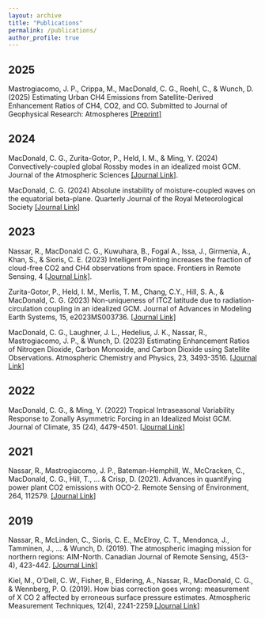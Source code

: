 ```yaml
---
layout: archive
title: "Publications"
permalink: /publications/
author_profile: true
---
```


2025
---

Mastrogiacomo, J. P., Crippa, M., MacDonald, C. G., Roehl, C., & Wunch, D. (2025) Estimating Urban CH4 Emissions from Satellite-Derived Enhancement Ratios of CH4, CO2, and CO. Submitted to Journal of Geophysical Research: Atmospheres [[Preprint]](https://essopenarchive.org/users/811547/articles/1261623-estimating-urban-ch4-emissions-from-satellite-derived-enhancement-ratios-of-ch4-co2-and-co?commit=12282fdb6d6f1fd9e343816d1afbdf69c0245048)

2024
---

MacDonald, C. G., Zurita-Gotor, P., Held, I. M., & Ming, Y. (2024) Convectively-coupled global Rossby modes in an idealized moist GCM. Journal of the Atmospheric Sciences [[Journal Link]](https://journals.ametsoc.org/view/journals/atsc/aop/JAS-D-24-0081.1/JAS-D-24-0081.1.xml). 

MacDonald, C. G. (2024) Absolute instability of moisture-coupled waves on the equatorial beta-plane. Quarterly Journal of the Royal Meteorological Society [[Journal Link]](https://rmets.onlinelibrary.wiley.com/doi/full/10.1002/qj.4728)

2023
---

Nassar, R., MacDonald C. G., Kuwuhara, B., Fogal A., Issa, J., Girmenia, A., Khan, S., & Sioris, C. E. (2023) Intelligent Pointing increases the fraction of cloud-free CO2 and CH4 observations from space. Frontiers in Remote Sensing, 4 [[Journal Link]](http://links.email.frontiersin.org/ls/click?upn=Dpg5ochww630xh6EMvshS4k2vZe-2Fd8MH-2FVpzt1-2FUQD91C-2FNL5bIclwWnNjv5HD9iYJA2gUyaIEvEp12cSym8zRNSO0gZbTDGP8CKj01KDOIh5CRsK6-2F09CRFJ-2BHwVzChlOArbWlzoJ-2BlOsP7AqMI9vsRtxOvWYRhTQaDmwtO9WQ1rEpLmLS44Zx3BbV55gqinAQoS8Uw3mh4LE7tWk0Cs5FwqrMin1raJciSA57yQkjih-2F8op7OBbEwSlLz-2BeX3TQ5t4v6xxNiAe8-2B5OOo6iDL3xxlHX1I3-2Fbe1h5mS1MZhCoguNiUlQ8pf4qEav1gmglV2qsVFN5DhP5nezR3Sm6Q-3D-3DP9am_ImkZ3ca3-2BCXvv2ng-2BaAYRnnpZpDvERELpC-2B4am7J9h-2FWp53udzps3Gls48O01AK6-2F-2Byd0qlbx1lc01zdTsozavMmx8AsU1rKrw44UyvK4Adjf9ZlYNoIoYJRIwGezsPH10HazaoophuYIuNGNWyGAl-2BVTv06wEhZvZTqflsCk4XSUx4E3QDsY6nvnxKsdeF-2F1pHH1-2BVBe7tJLcWitydNebaRvhUd-2Bk5FkdIBq-2B4UcfOBjQRH42RxA-2BHCDTDl3vBdze2p-2BbsTFwb4UJHS9ctUcaJ9EEjQBTFAF8VoRLQPCJZ8Y8pqFyr9OHoO3Cxol90zxcYGLv6hc0FeXdzc5BKxeg-3D-3D). 

Zurita-Gotor, P., Held, I. M., Merlis, T. M., Chang, C.Y., Hill, S. A., & MacDonald, C. G. (2023) Non-uniqueness of ITCZ latitude due to radiation-circulation coupling in an idealized GCM. Journal of Advances in Modeling Earth Systems, 15, e2023MS003736. [[Journal Link]](https://doi.org/10.1029/2023MS003736)

MacDonald, C. G., Laughner, J. L., Hedelius, J. K., Nassar, R., Mastrogiacomo, J. P., & Wunch, D. (2023) Estimating Enhancement Ratios of Nitrogen Dioxide, Carbon Monoxide, and Carbon Dioxide using Satellite Observations. Atmospheric Chemistry and Physics, 23, 3493-3516. [[Journal Link]](https://acp.copernicus.org/articles/23/3493/2023/)

2022
---

MacDonald, C. G., & Ming, Y. (2022) Tropical Intraseasonal Variability Response to Zonally Asymmetric Forcing in an Idealized Moist GCM. Journal of Climate, 35 (24), 4479-4501. [[Journal Link]](https://doi.org/10.1175/JCLI-D-22-0344.1)

2021
---

Nassar, R., Mastrogiacomo, J. P., Bateman-Hemphill, W., McCracken, C., MacDonald, C. G., Hill, T., ... & Crisp, D. (2021). Advances in quantifying power plant CO2 emissions with OCO-2. Remote Sensing of Environment, 264, 112579. [[Journal Link]](https://www.sciencedirect.com/science/article/pii/S0034425721002996)

2019
---

Nassar, R., McLinden, C., Sioris, C. E., McElroy, C. T., Mendonca, J., Tamminen, J., ... & Wunch, D. (2019). The atmospheric imaging mission for northern regions: AIM-North. Canadian Journal of Remote Sensing, 45(3-4), 423-442. [[Journal Link]](https://www.tandfonline.com/doi/full/10.1080/07038992.2019.1643707)

Kiel, M., O'Dell, C. W., Fisher, B., Eldering, A., Nassar, R., MacDonald, C. G., & Wennberg, P. O. (2019). How bias correction goes wrong: measurement of X CO 2 affected by erroneous surface pressure estimates. Atmospheric Measurement Techniques, 12(4), 2241-2259.[[Journal Link]](https://amt.copernicus.org/articles/12/2241/2019/)
